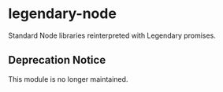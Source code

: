 legendary-node
==============

Standard Node libraries reinterpreted with Legendary promises.

## Deprecation Notice

This module is no longer maintained.
